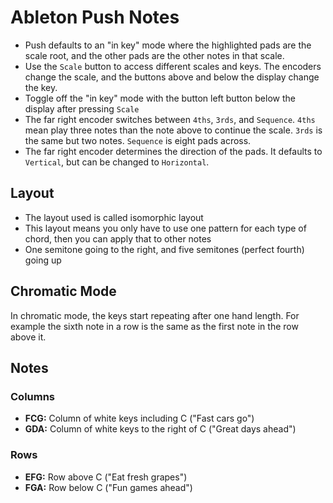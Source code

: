 # Ableton Push Notes

- Push defaults to an "in key" mode where the highlighted pads are the scale root, and the other pads are the other notes in that scale.
- Use the `Scale` button to access different scales and keys. The encoders change the scale, and the buttons above and below the display change the key.
- Toggle off the "in key" mode with the button left button below the display after pressing `Scale`
- The far right encoder switches between `4ths`, `3rds`, and `Sequence`. `4ths` mean play three notes than the note above to continue the scale. `3rds` is the same but two notes. `Sequence` is eight pads across.
- The far right encoder determines the direction of the pads. It defaults to `Vertical`, but can be changed to `Horizontal`.

## Layout

- The layout used is called isomorphic layout
- This layout means you only have to use one pattern for each type of chord, then you can apply that to other notes
- One semitone going to the right, and five semitones (perfect fourth) going up

## Chromatic Mode

In chromatic mode, the keys start repeating after one hand length. For example the sixth note in a row is the same as the first note in the row above it.

## Notes

### Columns

- **FCG:** Column of white keys including C ("Fast cars go")
- **GDA:** Column of white keys to the right of C ("Great days ahead")

### Rows

- **EFG:** Row above C ("Eat fresh grapes")
- **FGA:** Row below C ("Fun games ahead")

